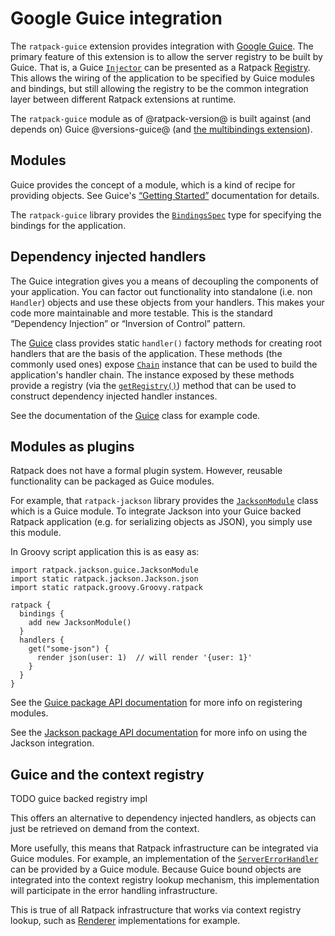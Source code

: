 # Google Guice integration

The `ratpack-guice` extension provides integration with [Google Guice](https://code.google.com/p/google-guice/).
The primary feature of this extension is to allow the server registry to be built by Guice.
That is, a Guice [`Injector`](http://google.github.io/guice/api-docs/4.0/javadoc/?com/google/inject/Injector.html) can be presented as a Ratpack [Registry](api/?ratpack/registry/Registry.html).
This allows the wiring of the application to be specified by Guice modules and bindings, but still allowing the registry to be the common integration layer between different Ratpack extensions at runtime.

The `ratpack-guice` module as of @ratpack-version@ is built against (and depends on) Guice @versions-guice@ (and [the multibindings extension](https://github.com/google/guice/wiki/Multibindings)).

## Modules

Guice provides the concept of a module, which is a kind of recipe for providing objects.
See Guice's [“Getting Started”](https://code.google.com/p/google-guice/wiki/GettingStarted) documentation for details.

The `ratpack-guice` library provides the [`BindingsSpec`](api/ratpack/guice/BindingsSpec.html) type for specifying the bindings for the application.

## Dependency injected handlers

The Guice integration gives you a means of decoupling the components of your application.
You can factor out functionality into standalone (i.e. non `Handler`) objects and use these objects from your handlers.
This makes your code more maintainable and more testable.
This is the standard “Dependency Injection” or “Inversion of Control” pattern.

The [Guice](api/ratpack/guice/Guice.html) class provides static `handler()` factory methods for creating root handlers that are the basis of the application.
These methods (the commonly used ones) expose [`Chain`](api/ratpack/handling/Chain.html) instance that can be used to build the application's handler chain.
The instance exposed by these methods provide a registry (via the [`getRegistry()`](api/ratpack/handling/Chain.html#getRegistry--)) method that can be used
to construct dependency injected handler instances.

See the documentation of the [Guice](api/ratpack/guice/Guice.html) class for example code.

## Modules as plugins

Ratpack does not have a formal plugin system. However, reusable functionality can be packaged as Guice modules.

For example, that `ratpack-jackson` library provides the [`JacksonModule`](api/ratpack/jackson/JacksonModule.html) class which is a Guice module.
To integrate Jackson into your Guice backed Ratpack application (e.g. for serializing objects as JSON), you simply use this module.

In Groovy script application this is as easy as:

```language-groovy groovy-ratpack
import ratpack.jackson.guice.JacksonModule
import static ratpack.jackson.Jackson.json
import static ratpack.groovy.Groovy.ratpack

ratpack {
  bindings {
    add new JacksonModule()
  }
  handlers {
    get("some-json") {
      render json(user: 1)  // will render '{user: 1}'
    }
  }
}
```

See the [Guice package API documentation](api/ratpack/guice/package-summary.html) for more info on registering modules.

See the [Jackson package API documentation](api/ratpack/jackson/package-summary.html) for more info on using the Jackson integration.

## Guice and the context registry

TODO guice backed registry impl

This offers an alternative to dependency injected handlers, as objects can just be retrieved on demand from the context.

More usefully, this means that Ratpack infrastructure can be integrated via Guice modules.
For example, an implementation of the [`ServerErrorHandler`](api/ratpack/error/ServerErrorHandler.html) can be provided by a Guice module.
Because Guice bound objects are integrated into the context registry lookup mechanism, this implementation will participate in the error handling infrastructure.

This is true of all Ratpack infrastructure that works via context registry lookup, such as [Renderer](api/ratpack/render/Renderer.html) implementations for example.
